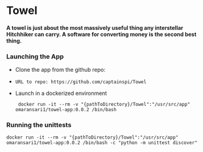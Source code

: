 # Towel

#### A towel is just about the most massively useful thing any interstellar Hitchhiker can carry. A software for converting money is the second best thing.

### Launching the App
* Clone the app from the github repo:
 * ```
   URL to repo: https://github.com/captainspi/Towel

   ```

 * Launch in a dockerized environment
   ```
    docker run -it --rm -v "{pathToDirectory}/Towel":"/usr/src/app" omaransari1/towel-app:0.0.2 /bin/bash
   ```

### Running the unittests
  ```
  docker run -it --rm -v "{pathToDirectory}/Towel":"/usr/src/app" omaransari1/towel-app:0.0.2 /bin/bash -c "python -m unittest discover" 
  ```